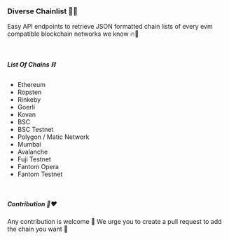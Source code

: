 ### Diverse Chainlist 🌟✨
Easy API endpoints to retrieve JSON formatted chain lists of every evm compatible blockchain networks we know 🔥🥳

<br/>

##### List Of Chains ⛓
 - Ethereum
 - Ropsten
 - Rinkeby
 - Goerli
 - Kovan
 - BSC
 - BSC Testnet
 - Polygon / Matic Network
 - Mumbai
 - Avalanche
 - Fuji Testnet
 - Fantom Opera
 - Fantom Testnet

<br/>

##### Contribution 💪❤️
Any contribution is welcome 💯 We urge you to create a pull request to add the chain you want 🥰
